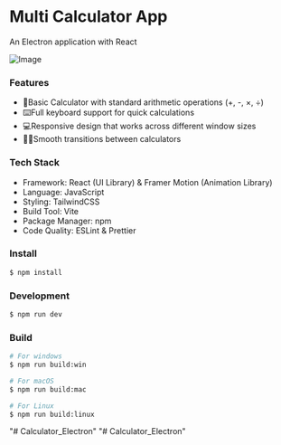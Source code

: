 # Multi Calculator App

An Electron application with React

![Image](https://github.com/user-attachments/assets/6b7a274d-26c3-4a95-82a6-d3d7f7faf562)

### Features
- 📱Basic Calculator with standard arithmetic operations (+, -, ×, ÷)
- ⌨️Full keyboard support for quick calculations
- 💻Responsive design that works across different window sizes
- 👍🏻Smooth transitions between calculators

### Tech Stack
- Framework: React (UI Library) & Framer Motion (Animation Library)
- Language: JavaScript
- Styling: TailwindCSS
- Build Tool: Vite
- Package Manager: npm
- Code Quality: ESLint & Prettier

### Install

```bash
$ npm install
```

### Development

```bash
$ npm run dev
```

### Build

```bash
# For windows
$ npm run build:win

# For macOS
$ npm run build:mac

# For Linux
$ npm run build:linux
```
"# Calculator_Electron" 
"# Calculator_Electron" 
